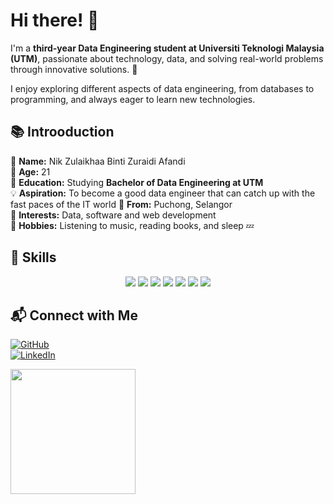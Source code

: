 # Hi there! 👋

I'm a **third-year Data Engineering student at Universiti Teknologi Malaysia (UTM)**, passionate about technology, data, and solving real-world problems through innovative solutions. 🚀  

I enjoy exploring different aspects of data engineering, from databases to programming, and always eager to learn new technologies.  



## 📚 Introoduction
💬 **Name:** Nik Zulaikhaa Binti Zuraidi Afandi  
🎂 **Age:** 21  
🌱 **Education:** Studying **Bachelor of Data Engineering at UTM**  
💡 **Aspiration:** To become a good data engineer that can catch up with the fast paces of the IT world
📍 **From:** Puchong, Selangor  
🎯 **Interests:** Data, software and web development  
🎵 **Hobbies:** Listening to music, reading books, and sleep 💤 

 



## 🚀 Skills 

<p align="center">
  <img src="https://img.shields.io/badge/C%2B%2B-00599C?style=for-the-badge&logo=c%2B%2B&logoColor=white" />
  <img src="https://img.shields.io/badge/Java-007396?style=for-the-badge&logo=java&logoColor=white" />
  <img src="https://img.shields.io/badge/OOP-4CAF50?style=for-the-badge&logo=code&logoColor=white" />
  <img src="https://img.shields.io/badge/Python-3776AB?style=for-the-badge&logo=python&logoColor=white" />
  <img src="https://img.shields.io/badge/MySQL-4479A1?style=for-the-badge&logo=mysql&logoColor=white" />
  <img src="https://img.shields.io/badge/HTML5-E34F26?style=for-the-badge&logo=html5&logoColor=white" />
  <img src="https://img.shields.io/badge/CSS3-1572B6?style=for-the-badge&logo=css3&logoColor=white" />
</p>  



## 📬 Connect with Me  
<p align="center">
 
[![GitHub](https://img.shields.io/badge/GitHub-100000?style=for-the-badge&logo=github&logoColor=white)](https://github.com/nikzulaikhaa)  
[![LinkedIn](https://img.shields.io/badge/LinkedIn-0A66C2?style=for-the-badge&logo=linkedin&logoColor=white)]([https://www.linkedin.com/in/nik-zulaikhaa-binti-zuraidi-afandi-a607a7261/])  


  <img src="https://media.tenor.com/AKHj5e7v4pcAAAAj/cute.gif" width="200"/>
</p>
